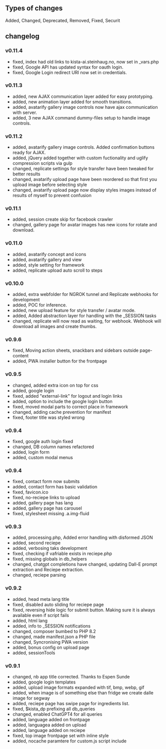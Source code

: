 ## Types of changes

Added, Changed, Deprecated, Removed, Fixed, Securit

## changelog

### v0.11.4
- fixed, index had old links to kista-ai.steinhaug.no, now set in _vars.php
- fixed, Google API has updated syntax for oauth login.
- fixed, Google Login redirect URI now set in credentials.

### v0.11.3
- added, new AJAX communication layer added for easy prototyping.
- added, new animation layer added for smooth transitions.
- added, avatarify gallery image controls now have ajax communication with server.
- added, 3 new AJAX command dummy-files setup to handle image controls.

### v0.11.2
- added, avatarify gallery image controls. Added confirmation buttons ready for AJAX.
- added, jQuery added together with custom fuctionality and uglify compression scripts via gulp
- changed, replicate settings for style transfer have been tweaked for better results
- changed, avatarify upload page have been reordered so that first you upload image before selecting style
- changed, avatarify upload page now display styles images instead of results of myself to prevent confusion

### v0.11.1
- added, session create skip for facebook crawler
- changed, gallery page for avatar images has new icons for rotate and download.

### v0.11.0
- added, avatarify concept and icons
- added, avatarify gallery and view
- added, style setting for framework
- added, replicate upload auto scroll to steps

### v0.10.0
- added, extra webfolder for NGROK tunnel and Replicate webhooks for development
- added, POC for inference.
- added, new upload feature for style transfer / avatar mode.
- added, Added abstraction layer for handling with the _SESSION tasks
- changed, replicate will now read as waiting, for webhook. Webhook will download all images and create thumbs.

### v0.9.6
- fixed, Moving action sheets, snackbars and sidebars outside page-content
- added, PWA installer button for the frontpage

### v0.9.5
- changed, added extra icon on top for css
- added, google login
- fixed, added "external-link" for logout and login links
- added, option to include the google login button
- fixed, moved modal parts to correct place in framework
- changed, adding cache prevention for manifest
- fixed, footer title was styled wrong

### v0.9.4
- fixed, google auth login fixed
- changed, DB column names refactored
- added, login form
- added, custom modal menus

### v0.9.4
- fixed, contact form now submits
- added, contact form has basic validation
- fixed, favicon.ico
- fixed, no-reciepe links to upload
- added, gallery page has lang
- added, gallery page has carousel
- fixed, stylesheet missing .a.img-fluid

### v0.9.3
- added, processing.php, Added error handling with disformed JSON
- added, second reciepe
- added, verbosing taks development
- fixed, checking if vafriable exists in reciepe.php
- fixed, missing globals in db_helpers
- changed, chatgpt completions have changed, updating Dall-E prompt extraction and Reciepe extraction.
- changed, reciepe parsing

### v0.9.2
- added, head meta lang title 
- fixed, disabled auto sliding for reciepe page
- fixed, reversing hide logic for submit button. Making sure it is always available even if script fails
- added, html lang
- added, info to _SESSION notifications
- changed, composer bumbed to PHP 8.2
- changed, made manifest.json a PHP file
- changed, Syncronising PWA version
- added, bonus config on upload page
- added, sessionTools

### v0.9.1
- changed, nb app title corrected. Thanks to Espen Sunde
- added, google login templates
- added, upload image formats expanded with tif, bmp, webp, gif
- added, when image is of something else than fridge we create dalle image for segway
- added, reciepe page has swipe page for ingredients list.
- fixed, $kista_dp prefixing all db_queries
- changed, enabled ChatGPT4 for all queries
- added, language added on frontpage
- added, languagea added on upload
- added, language added on reciepe
- fixed, top image frontpage set with inline style
- added, nocache paramtere for custom.js script include